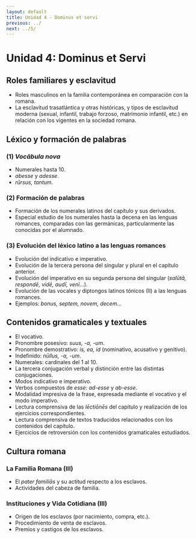 ```yaml
---
layout: default
title: Unidad 4 - Dominus et servi
previous: ../
next: ../5/
---
```


# Unidad 4: Dominus et Servi

## Roles familiares y esclavitud  
- Roles masculinos en la familia contemporánea en comparación con la romana.  
- La esclavitud trasatlántica y otras históricas, y tipos de esclavitud moderna (sexual, infantil, trabajo forzoso, matrimonio infantil, etc.) en relación con los vigentes en la sociedad romana.  

## Léxico y formación de palabras  
### (1) *Vocābula nova*  
- Numerales hasta 10.  
- *abesse* y *adesse*.  
- *rūrsus, tantum*.  

### (2) Formación de palabras  
- Formación de los numerales latinos del capítulo y sus derivados.  
- Especial estudio de los numerales hasta la decena en las lenguas romances, comparadas con las germánicas, particularmente las conocidas por el alumnado.  

### (3) Evolución del léxico latino a las lenguas romances  
- Evolución del indicativo e imperativo.  
- Evolución de la tercera persona del singular y plural en el capítulo anterior.  
- Evolución del imperativo en su segunda persona del singular (*salūtā, respondē, vidē, audī, venī...*).  
- Evolución de las vocales y diptongos latinos tónicos (II) a las lenguas romances.  
- Ejemplos: *bonus, septem, novem, decem...*  

## Contenidos gramaticales y textuales  
- El vocativo.  
- Pronombre posesivo: *suus, -a, -um*.  
- Pronombre demostrativo: *is, ea, id* (nominativo, acusativo y genitivo).  
- Indefinido: *nūllus, -a, -um*.  
- Numerales: cardinales del 1 al 10.  
- La tercera conjugación verbal y distinción entre las distintas conjugaciones.  
- Modos indicativo e imperativo.  
- Verbos compuestos de *esse*: *ad-esse* y *ab-esse*.  
- Modalidad impresiva de la frase, expresada mediante el vocativo y el modo imperativo.  
- Lectura comprensiva de las *lēctiōnēs* del capítulo y realización de los ejercicios correspondientes.  
- Lectura comprensiva de textos traducidos relacionados con los contenidos del capítulo.  
- Ejercicios de retroversión con los contenidos gramaticales estudiados.  

## Cultura romana  
### La Familia Romana (III)  
- El *pater familiās* y su actitud respecto a los esclavos.  
- Actividades del cabeza de familia.  

### Instituciones y Vida Cotidiana (III)  
- Origen de los esclavos (por nacimiento, compra, etc.).  
- Procedimiento de venta de esclavos.  
- Premios y castigos de los esclavos.  
